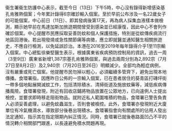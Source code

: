 衞生署衞生防護中心表示，截至今日（13日）下午5時，中心沒有錄得新增感染基孔肯雅熱個案；今年累計錄得6宗確診輸入個案。至於早前公布涉及一名22歲女子的可能個案，中心前日（11日）、即其發病後第17天，再為病人採集血液樣本做檢測，顯示她早前在馬達加斯加旅遊期間曾受到感染並已經康復，因此中心不會列作確診個案。中心提醒市民應採取妥善防蚊和個人保護措施，特別是從蚊傳疾病流行地區回港後。若出現發燒或急性關節痛等病徵，應立即就醫並通知醫生相關旅遊史，不應自行檢測，以免延誤診治。本港在2016至2019年每年錄得介乎1至11宗輸入個案。中心總監徐樂堅醫生表示，根據廣東省疾病預防控制局的資訊，過去一周（3至9日）廣東省新增1,387宗基孔肯雅熱個案，與過去兩周分別為2,892宗（7月27日至8月2日）及2,940宗（7月20日至26日）明顯減少。全部均為輕症病例，沒有嚴重或死亡個案。他提醒市民勿掉以輕心，必須繼續多管齊下，避免出現本地傳播。食環署指，因應昨日公佈的一宗輸入個案，已在患者居住的葵青區打磚坪街一帶多個地點展開滅蚊工作，包括清除積水、清掃街道及施放蚊藥等，減低疾病傳播風險。食環署發現，附近有回收店鋪將物品放置在公眾地方，已向違例人士提出檢控，並要求即時移走阻街物品。就附近私人範圍堆積的物品，食環署已警告負責人必須妥善處理，以避免蚊蟲滋生，否則會被檢控。此外，食環署亦發現附近大廈單位有冷氣機滴水，導致部分後巷出現積水。食環署指會向有關處所的佔用人發出法定通知，指示其在指定限期內糾正情況。同時，食環署已就後巷路面凹凸不平的情況轉介相關部門跟進，以長遠避免積水問題再現。